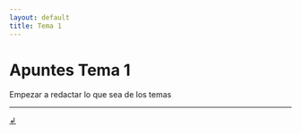 ```yaml
---
layout: default
title: Tema 1
---
```


# Apuntes Tema 1

Empezar a redactar lo que sea de los temas


---

[↲](../)
